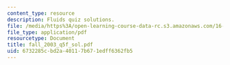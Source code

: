 ```yaml
---
content_type: resource
description: Fluids quiz solutions.
file: /media/https%3A/open-learning-course-data-rc.s3.amazonaws.com/16-01-unified-engineering-i-ii-iii-iv-fall-2005-spring-2006/6732285cbd2a40117b671edff6362fb5_fall_2003_q5f_sol.pdf
file_type: application/pdf
resourcetype: Document
title: fall_2003_q5f_sol.pdf
uid: 6732285c-bd2a-4011-7b67-1edff6362fb5
---
```

